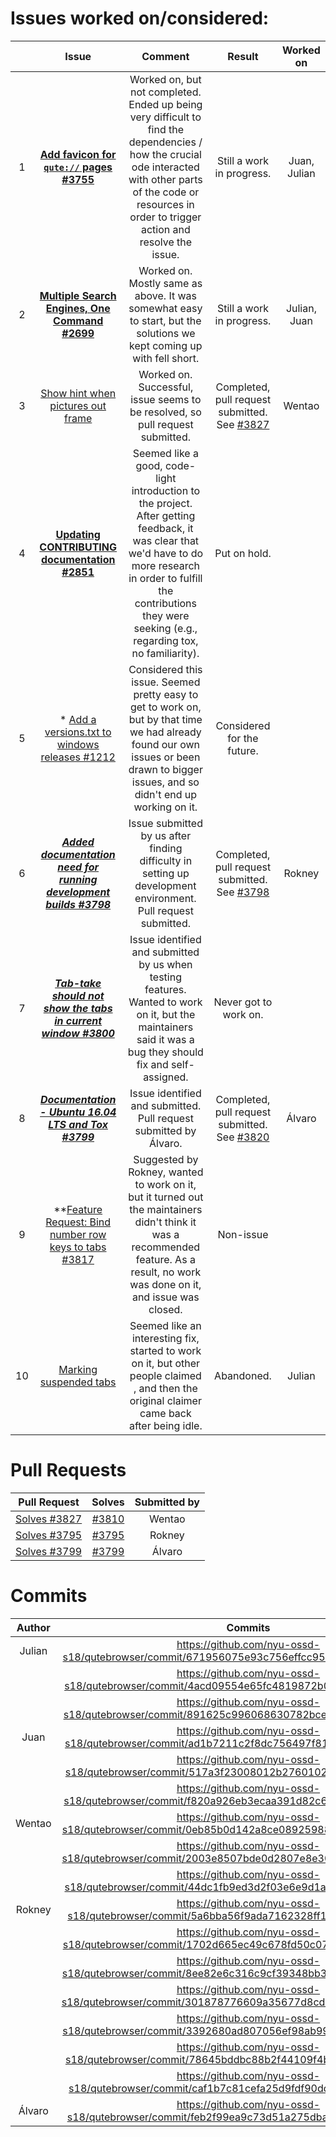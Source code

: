 # Issues worked on/considered:

|  ﻿  |                                                             Issue                                                             |                                                                                                               Comment                                                                                                              |                                                Result                                                |    Worked on    |
|:--:|:-----------------------------------------------------------------------------------------------------------------------------:|:----------------------------------------------------------------------------------------------------------------------------------------------------------------------------------------------------------------------------------:|:----------------------------------------------------------------------------------------------------:|:---------------:|
|  1 |              **[Add favicon for `qute://` pages #3755](https://github.com/qutebrowser/qutebrowser/issues/3755)**             |          Worked on, but not completed. Ended up being very difficult to find the dependencies / how the crucial ode interacted with other parts of the code or resources in order to trigger action and resolve the issue.         |                                       Still a work in progress.                                      |       Juan, Julian      |
|  2 |            **[Multiple Search Engines, One Command #2699](https://github.com/qutebrowser/qutebrowser/issues/2699)**          |                                         Worked on. Mostly same as above. It was somewhat easy to start, but the solutions we kept coming up with fell short.                                          |                                       Still a work in progress.                                      | Julian, Juan |
|  3 |                  [Show hint when pictures out frame](https://github.com/qutebrowser/qutebrowser/issues/3810)                 |                                                               Worked on. Successful, issue seems to be resolved, so pull request submitted.                                                               | Completed, pull request submitted. See [#3827](https://github.com/qutebrowser/qutebrowser/pull/3827) |      Wentao     |
|  4 |            **[Updating CONTRIBUTING documentation #2851](https://github.com/qutebrowser/qutebrowser/issues/2851)**           | Seemed like a good, code-light introduction to the project. After getting feedback, it was clear that we'd have to do more research in order to fulfill the contributions they were seeking (e.g., regarding tox, no familiarity). |                                             Put on hold.                                             |                 |
|  5 |            * [Add a versions.txt to windows releases #1212](https://github.com/qutebrowser/qutebrowser/issues/1212)           |                        Considered this issue. Seemed pretty easy to get to work on, but by that time we had already found our own issues or been drawn to bigger issues, and so didn't end up working on it.                       |                                      Considered for the future.                                      |                 |
|  6 | ***[Added documentation need for running development builds #3798](https://github.com/qutebrowser/qutebrowser/issues/3795)*** |                                               Issue submitted by us after finding difficulty in setting up development environment. Pull request submitted.                                               | Completed, pull request submitted. See [#3798](https://github.com/qutebrowser/qutebrowser/pull/3798) |      Rokney     |
|  7 |   ***[Tab-take should not show the tabs in current window #3800](https://github.com/qutebrowser/qutebrowser/issues/3800)***   |                                     Issue identified and submitted by us when testing features. Wanted to work on it, but the maintainers said it was a bug they should fix and self-assigned.                                     |                                   Never got to work on.                                   |                 |
|  8 |         ***[Documentation - Ubuntu 16.04 LTS and Tox #3799](https://github.com/qutebrowser/qutebrowser/issues/3799)***        |                                                                                Issue identified and submitted. Pull request submitted by Álvaro.                                                                               | Completed, pull request submitted. See [#3820](https://github.com/qutebrowser/qutebrowser/pull/3820) |      Álvaro     |
|  9 |        **[Feature Request: Bind number row keys to tabs #3817](https://github.com/qutebrowser/qutebrowser/issues/3817)        |                         Suggested by Rokney, wanted to work on it, but it turned out the maintainers didn't think it was a recommended feature. As a result, no work was done on it, and issue was closed.                         |                                               Non-issue                                              |                 |
| 10 |                        [Marking suspended tabs](https://github.com/qutebrowser/qutebrowser/issues/3600)                       |                                Seemed like an interesting fix, started to work on it, but other people claimed , and then the original claimer came back after being idle.                                 |                                              Abandoned.                                              |      Julian     |


# Pull Requests
|                             ﻿Pull Request                             |                              Solves                              | Submitted by |
|:--------------------------------------------------------------------:|:----------------------------------------------------------------:|:------------:|
| [Solves #3827](https://github.com/qutebrowser/qutebrowser/pull/3827) |  [#3810](https://github.com/qutebrowser/qutebrowser/issues/3810) |    Wentao    |
| [Solves #3795](https://github.com/qutebrowser/qutebrowser/pull/3798) |  [#3795](https://github.com/qutebrowser/qutebrowser/issues/3795) |    Rokney    |
| [Solves #3799](https://github.com/qutebrowser/qutebrowser/pull/3820) | [#3799](https://github.com/qutebrowser/qutebrowser/issues/3799) |    Álvaro    |

# Commits

| ﻿Author |                                           Commits                                           |
|:------:|:-------------------------------------------------------------------------------------------:|
| Julian | https://github.com/nyu-ossd-s18/qutebrowser/commit/671956075e93c756effcc953b68b7929870910a6 |
|        | https://github.com/nyu-ossd-s18/qutebrowser/commit/4acd09554e65fc4819872b02a70641032fa641fb |
|        | https://github.com/nyu-ossd-s18/qutebrowser/commit/891625c996068630782bcef8fd7e431edd460aba |
|  Juan  | https://github.com/nyu-ossd-s18/qutebrowser/commit/ad1b7211c2f8dc756497f819c751dd98ef4298aa |
|        | https://github.com/nyu-ossd-s18/qutebrowser/commit/517a3f23008012b2760102bbcb87706e9d1c4fff |
|        | https://github.com/nyu-ossd-s18/qutebrowser/commit/f820a926eb3ecaa391d82c648d73b7362c9df874 |
| Wentao | https://github.com/nyu-ossd-s18/qutebrowser/commit/0eb85b0d142a8ce08925988f54068082f31c9874 |
|        | https://github.com/nyu-ossd-s18/qutebrowser/commit/2003e8507bde0d2807e8e30298dc9fda9757245a |
|        | https://github.com/nyu-ossd-s18/qutebrowser/commit/44dc1fb9ed3d2f03e6e9d1a55a5a7b50c6101e9e |
| Rokney | https://github.com/nyu-ossd-s18/qutebrowser/commit/5a6bba56f9ada7162328ff10465bfb167a9f1dd9 |
|        | https://github.com/nyu-ossd-s18/qutebrowser/commit/1702d665ec49c678fd50c078a326fb2a49985686 |
|        | https://github.com/nyu-ossd-s18/qutebrowser/commit/8ee82e6c316c9cf39348bb3810f1058606579098 |
|        | https://github.com/nyu-ossd-s18/qutebrowser/commit/301878776609a35677d8cd87cdc4d1a08c8f0690 |
|        | https://github.com/nyu-ossd-s18/qutebrowser/commit/3392680ad807056ef98ab9971454d8b2778fea01 |
|        | https://github.com/nyu-ossd-s18/qutebrowser/commit/78645bddbc88b2f44109f4b327f9ee8f1a7b43d2 |
|        | https://github.com/nyu-ossd-s18/qutebrowser/commit/caf1b7c81cefa25d9fdf90dd0d7bfd68550748ab |
| Álvaro | https://github.com/nyu-ossd-s18/qutebrowser/commit/feb2f99ea9c73d51a275dbaa8adfab4b72c7a24d |
